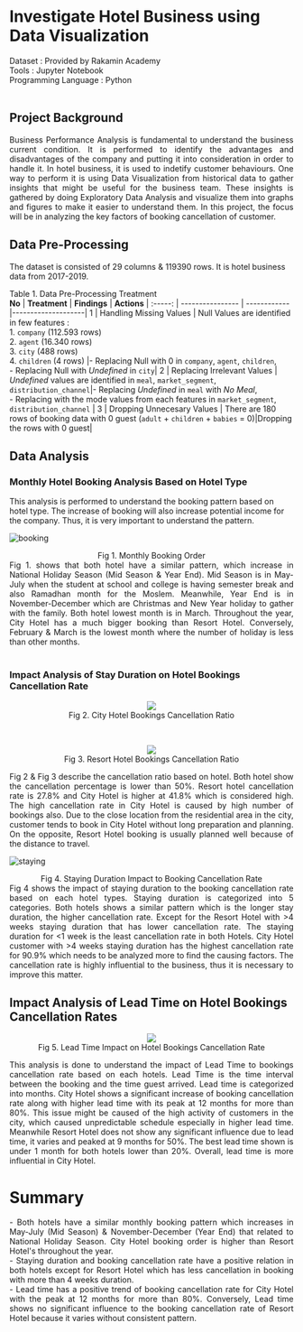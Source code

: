 # Investigate Hotel Business using Data Visualization

Dataset : Provided by Rakamin Academy 
<br>
Tools : Jupyter Notebook 
<br>
Programming Language : Python
<br>
<br>

## Project Background
<div align="justify"> Business Performance Analysis is fundamental to understand the business current condition. It is performed to identify the advantages and disadvantages of the company and putting it into consideration in order to handle it. In hotel business, it is used to indetify customer behaviours. One way to perform it is using Data Visualization from historical data to gather insights that might be useful for the business team. These insights is gathered by doing Exploratory Data Analysis and visualize them into graphs and figures to make it easier to understand them. In this project, the focus will be in analyzing the key factors of booking cancellation of customer. </div>

## Data Pre-Processing
The dataset is consisted of 29 columns & 119390 rows. It is hotel business data from 2017-2019.

Table 1. Data Pre-Processing Treatment <br>
**No**  |     **Treatment**      |    **Findings**     |    **Actions**     |
:-----: |    ----------------    |    ------------     |--------------------|
1 |   Handling Missing Values    |    Null Values are identified in few features : <br> 1. `company` (112.593 rows) <br> 2. `agent` (16.340 rows) <br> 3. `city` (488 rows) <br> 4. `children` (4 rows)    |- Replacing Null with 0 in `company`, `agent`,  `children`, <br> - Replacing Null with _Undefined_ in `city`|
2 |   Replacing Irrelevant Values     |    _Undefined_ values are identified in `meal`, `market_segment`, `distribution_channel`|- Replacing _Undefined_ in `meal` with _No Meal_, <br> - Replacing with the mode values from each features in `market_segment`, `distribution_channel` |
3 |    Dropping Unnecesary Values    |    There are 180 rows of booking data with 0 guest (`adult` + `children` + `babies` = 0)|Dropping the rows with 0 guest|

## Data Analysis
### Monthly Hotel Booking Analysis Based on Hotel Type
This analysis is performed to understand the booking pattern based on hotel type. The increase of booking will also increase potential income for the company. Thus, it is very important to understand the pattern.

![booking](assets/booking_order.png)
<div align="center"> Fig 1. Monthly Booking Order </div>
<div align="justify">Fig 1. shows that both hotel have a similar pattern, which increase in National Holiday Season (Mid Season & Year End). Mid Season is in May-July when the student at school and college is having semester break and also Ramadhan month for the Moslem. Meanwhile, Year End is in November-December which are Christmas and New Year holiday to gather with the family. Both hotel lowest month is in March. Throughout the year, City Hotel has a much bigger booking than Resort Hotel. Conversely, February & March is the lowest month where the number of holiday is less than other months. </div>
<br>

### Impact Analysis of Stay Duration on Hotel Bookings Cancellation Rate

<p align="center">
  <img src= "https://github.com/jedijm/Investigate-Hotel-Business-using-Data-Visualization/blob/main/assets/city_ratio.png"> <br>
Fig 2. City Hotel Bookings Cancellation Ratio
</p>
<br>
<p align="center">
  <img src= "https://github.com/jedijm/Investigate-Hotel-Business-using-Data-Visualization/blob/main/assets/resort_ratio.png"> <br>
Fig 3. Resort Hotel Bookings Cancellation Ratio 
</p>

<div align="justify"> Fig 2 & Fig 3 describe the cancellation ratio based on hotel. Both hotel show the cancellation percentage is lower than 50%. Resort hotel cancellation rate is 27.8% and City Hotel is higher at 41.8% which is considered high. The high cancellation rate in City Hotel is caused by high number of bookings also. Due to the close location from the residential area in the city, customer tends to book in City Hotel without long preparation and planning. On the opposite, Resort Hotel booking is usually planned well because of the distance to travel. </div>

![staying](assets/staying_duration.png)
<div align="center"> Fig 4. Staying Duration Impact to Booking Cancellation Rate </div>

<div align="justify"> Fig 4 shows the impact of staying duration to the booking cancellation rate based on each hotel types. Staying duration is categorized into 5 categories. Both hotels shows a similar pattern which is the longer stay duration, the higher cancellation rate. Except for the Resort Hotel with >4 weeks staying duration that has lower cancellation rate. The staying duration for <1 week is the least cancellation rate in both Hotels. City Hotel customer with >4 weeks staying duration has the highest cancellation rate for 90.9% which needs to be analyzed more to find the causing factors. The cancellation rate is highly influential to the business, thus it is necessary to improve this matter. </div>

## Impact Analysis of Lead Time on Hotel Bookings Cancellation Rates

<p align="center">
  <img src= "https://github.com/jedijm/Investigate-Hotel-Business-using-Data-Visualization/blob/main/assets/lead_time.png"> <br>
Fig 5. Lead Time Impact on Hotel Bookings Cancellation Rate
</p>

<div align="justify">
  This analysis is done to understand the impact of Lead Time to bookings cancellation rate based on each hotels. Lead Time is the time interval between the booking and the time guest arrived. Lead time is categorized into months. City Hotel shows a significant increase of booking cancellation rate along with higher lead time with its peak at 12 months for more than 80%. This issue might be caused of the high activity of customers in the city, which caused unpredictable schedule especially in higher lead time. Meanwhile Resort Hotel does not show any significant influence due to lead time, it varies and peaked at 9 months for 50%. The best lead time shown is under 1 month for both hotels lower than 20%. Overall, lead time is more influential in City Hotel.
</div>

# Summary
<div align="justify">
  - Both hotels have a similar monthly booking pattern which increases in May-July (Mid Season) & November-December (Year End) that related to National Holiday Season. City Hotel booking order is higher than Resort Hotel's throughout the year. <br>
  - Staying duration and booking cancellation rate have a positive relation in both hotels except for Resort Hotel which has less cancellation in booking with more than 4 weeks duration. <br>
  - Lead time has a positive trend of booking cancellation rate for City Hotel with the peak at 12 months for more than 80%. Conversely, Lead time shows no significant influence to the booking cancellation rate of Resort Hotel because it varies without consistent pattern. 
</div>
